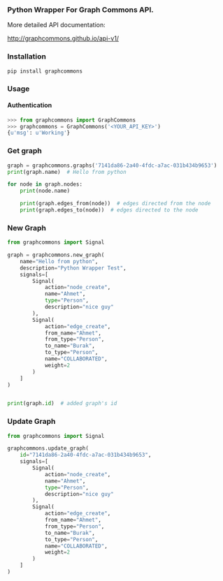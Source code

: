 ### Python Wrapper For Graph Commons API.

More detailed API documentation:

<http://graphcommons.github.io/api-v1/>

### Installation

```
pip install graphcommons
```

### Usage

#### Authentication

```python
>>> from graphcommons import GraphCommons
>>> graphcommons = GraphCommons('<YOUR_API_KEY>')
{u'msg': u'Working'}
```

### Get graph
```python
graph = graphcommons.graphs('7141da86-2a40-4fdc-a7ac-031b434b9653')
print(graph.name)  # Hello from python

for node in graph.nodes:
    print(node.name)

    print(graph.edges_from(node))  # edges directed from the node
    print(graph.edges_to(node))  # edges directed to the node
```

### New Graph
```python
from graphcommons import Signal

graph = graphcommons.new_graph(
    name="Hello from python",
    description="Python Wrapper Test",
    signals=[
        Signal(
            action="node_create",
            name="Ahmet",
            type="Person",
            description="nice guy"
        ),
        Signal(
            action="edge_create",
            from_name="Ahmet",
            from_type="Person",
            to_name="Burak",
            to_type="Person",
            name="COLLABORATED",
            weight=2
        )
    ]
)


print(graph.id)  # added graph's id
```

### Update Graph

```python
from graphcommons import Signal

graphcommons.update_graph(
    id="7141da86-2a40-4fdc-a7ac-031b434b9653",
    signals=[
        Signal(
            action="node_create",
            name="Ahmet",
            type="Person",
            description="nice guy"
        ),
        Signal(
            action="edge_create",
            from_name="Ahmet",
            from_type="Person",
            to_name="Burak",
            to_type="Person",
            name="COLLABORATED",
            weight=2
        )
    ]
)
```